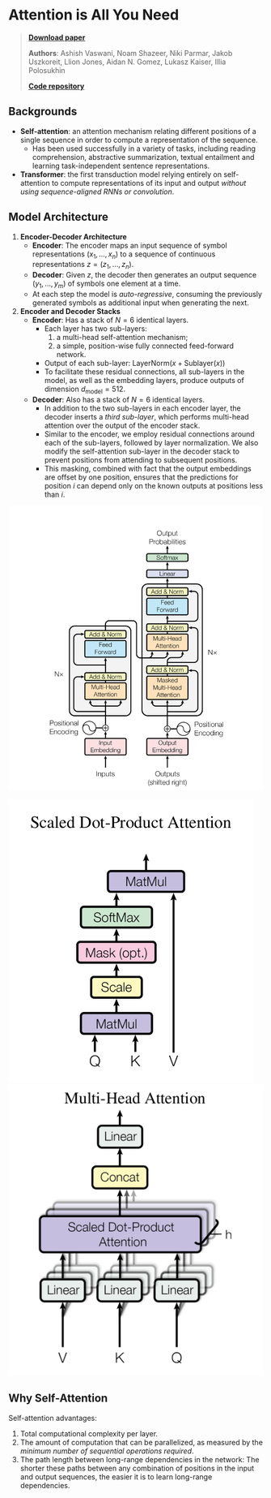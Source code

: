 # Attention is All You Need

> [**Download paper**](../../papers/transformer%20model/Attention%20is%20All%20You%20Need.pdf)
>
> **Authors**: Ashish Vaswani, Noam Shazeer, Niki Parmar, Jakob Uszkoreit, Llion Jones, Aidan N. Gomez, Lukasz Kaiser, Illia Polosukhin
>
> [**Code repository**](https://github.com/tensorflow/tensor2tensor)

## Backgrounds

* **Self-attention**: an attention mechanism relating different positions of a single sequence in order to compute a representation of the sequence.
    * Has been used successfully in a variety of tasks, including reading comprehension, abstractive summarization, textual entailment and learning task-independent sentence representations.
* **Transformer**: the first transduction model relying entirely on self-attention to compute representations of its input and output _without using sequence-aligned RNNs or convolution_.

## Model Architecture

1. **Encoder-Decoder Architecture**
    * **Encoder**: The encoder maps an input sequence of symbol representations $(x_1, \dots, x_n)$ to a sequence of continuous representations $z = (z_1, \dots, z_n)$.
    * **Decoder**: Given $z$, the decoder then generates an output sequence $(y_1, \dots, y_m)$ of symbols one element at a time.
    * At each step the model is _auto-regressive_, consuming the previously generated symbols as additional input when generating the next.
2. **Encoder and Decoder Stacks**
    * **Encoder**: Has a stack of $N = 6$ identical layers.
        * Each layer has two sub-layers:
            1. a multi-head self-attention mechanism;
            2. a simple, position-wise fully connected feed-forward network.
        * Output of each sub-layer: $\text{LayerNorm}(x + \text{Sublayer}(x))$
        * To facilitate these residual connections, all sub-layers in the model, as well as the embedding layers, produce outputs of dimension $d_\text{model} = 512$.
    * **Decoder**: Also has a stack of $N = 6$ identical layers.
        * In addition to the two sub-layers in each encoder layer, the decoder inserts a _third sub-layer_, which performs multi-head attention over the output of the encoder stack.
        * Similar to the encoder, we employ residual connections around each of the sub-layers, followed by layer normalization. We also modify the self-attention sub-layer in the decoder stack to prevent positions from attending to subsequent positions.
        * This masking, combined with fact that the output embeddings are offset by one position, ensures that the predictions for position $i$ can depend only on the known outputs at positions less than $i$.

![Transformer model architecture](../images/Attention%20is%20All%20You%20Need/transformer%20architecture.png)

![Scaled dot-product attention](../images/Attention%20is%20All%20You%20Need/scaled%20dot-product%20attention.png)
![Multi-head attention](../images/Attention%20is%20All%20You%20Need/multi-head%20attention.png)

## Why Self-Attention

Self-attention advantages:

1. Total computational complexity per layer.
2. The amount of computation that can be parallelized, as measured by the _minimum number of sequential operations required_.
3. The path length between long-range dependencies in the network: The shorter these paths between any combination of positions in the input and output sequences, the easier it is to learn long-range dependencies.